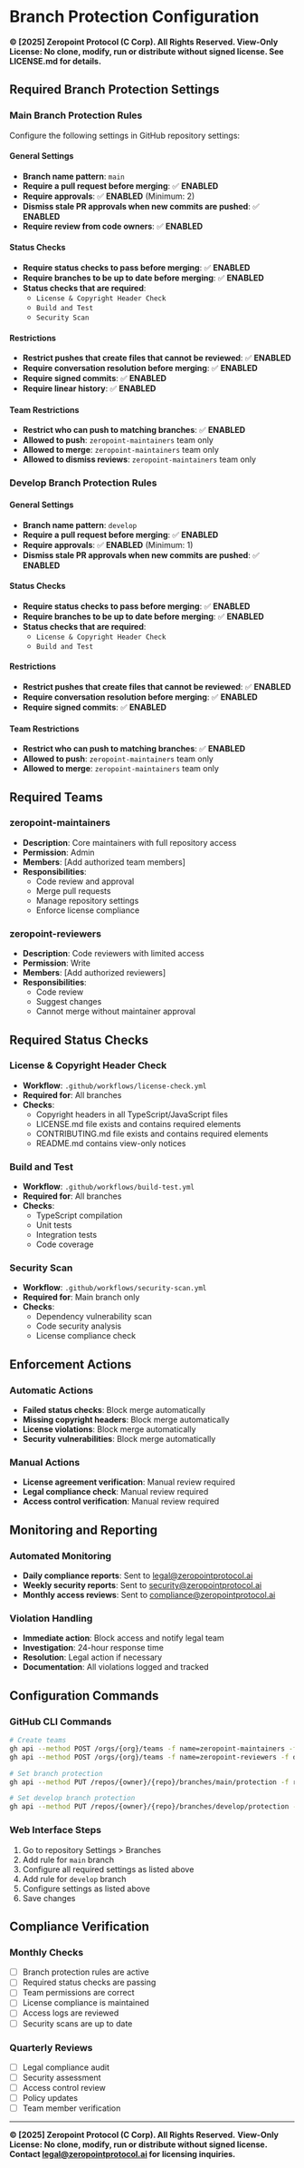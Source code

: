 # Branch Protection Configuration

**© [2025] Zeropoint Protocol (C Corp). All Rights Reserved. View-Only License: No clone, modify, run or distribute without signed license. See LICENSE.md for details.**

## Required Branch Protection Settings

### Main Branch Protection Rules

Configure the following settings in GitHub repository settings:

#### **General Settings**
- **Branch name pattern**: `main`
- **Require a pull request before merging**: ✅ **ENABLED**
- **Require approvals**: ✅ **ENABLED** (Minimum: 2)
- **Dismiss stale PR approvals when new commits are pushed**: ✅ **ENABLED**
- **Require review from code owners**: ✅ **ENABLED**

#### **Status Checks**
- **Require status checks to pass before merging**: ✅ **ENABLED**
- **Require branches to be up to date before merging**: ✅ **ENABLED**
- **Status checks that are required**:
  - `License & Copyright Header Check`
  - `Build and Test`
  - `Security Scan`

#### **Restrictions**
- **Restrict pushes that create files that cannot be reviewed**: ✅ **ENABLED**
- **Require conversation resolution before merging**: ✅ **ENABLED**
- **Require signed commits**: ✅ **ENABLED**
- **Require linear history**: ✅ **ENABLED**

#### **Team Restrictions**
- **Restrict who can push to matching branches**: ✅ **ENABLED**
- **Allowed to push**: `zeropoint-maintainers` team only
- **Allowed to merge**: `zeropoint-maintainers` team only
- **Allowed to dismiss reviews**: `zeropoint-maintainers` team only

### Develop Branch Protection Rules

#### **General Settings**
- **Branch name pattern**: `develop`
- **Require a pull request before merging**: ✅ **ENABLED**
- **Require approvals**: ✅ **ENABLED** (Minimum: 1)
- **Dismiss stale PR approvals when new commits are pushed**: ✅ **ENABLED**

#### **Status Checks**
- **Require status checks to pass before merging**: ✅ **ENABLED**
- **Require branches to be up to date before merging**: ✅ **ENABLED**
- **Status checks that are required**:
  - `License & Copyright Header Check`
  - `Build and Test`

#### **Restrictions**
- **Restrict pushes that create files that cannot be reviewed**: ✅ **ENABLED**
- **Require conversation resolution before merging**: ✅ **ENABLED**
- **Require signed commits**: ✅ **ENABLED**

#### **Team Restrictions**
- **Restrict who can push to matching branches**: ✅ **ENABLED**
- **Allowed to push**: `zeropoint-maintainers` team only
- **Allowed to merge**: `zeropoint-maintainers` team only

## Required Teams

### zeropoint-maintainers
- **Description**: Core maintainers with full repository access
- **Permission**: Admin
- **Members**: [Add authorized team members]
- **Responsibilities**:
  - Code review and approval
  - Merge pull requests
  - Manage repository settings
  - Enforce license compliance

### zeropoint-reviewers
- **Description**: Code reviewers with limited access
- **Permission**: Write
- **Members**: [Add authorized reviewers]
- **Responsibilities**:
  - Code review
  - Suggest changes
  - Cannot merge without maintainer approval

## Required Status Checks

### License & Copyright Header Check
- **Workflow**: `.github/workflows/license-check.yml`
- **Required for**: All branches
- **Checks**:
  - Copyright headers in all TypeScript/JavaScript files
  - LICENSE.md file exists and contains required elements
  - CONTRIBUTING.md file exists and contains required elements
  - README.md contains view-only notices

### Build and Test
- **Workflow**: `.github/workflows/build-test.yml`
- **Required for**: All branches
- **Checks**:
  - TypeScript compilation
  - Unit tests
  - Integration tests
  - Code coverage

### Security Scan
- **Workflow**: `.github/workflows/security-scan.yml`
- **Required for**: Main branch only
- **Checks**:
  - Dependency vulnerability scan
  - Code security analysis
  - License compliance check

## Enforcement Actions

### Automatic Actions
- **Failed status checks**: Block merge automatically
- **Missing copyright headers**: Block merge automatically
- **License violations**: Block merge automatically
- **Security vulnerabilities**: Block merge automatically

### Manual Actions
- **License agreement verification**: Manual review required
- **Legal compliance check**: Manual review required
- **Access control verification**: Manual review required

## Monitoring and Reporting

### Automated Monitoring
- **Daily compliance reports**: Sent to legal@zeropointprotocol.ai
- **Weekly security reports**: Sent to security@zeropointprotocol.ai
- **Monthly access reviews**: Sent to compliance@zeropointprotocol.ai

### Violation Handling
- **Immediate action**: Block access and notify legal team
- **Investigation**: 24-hour response time
- **Resolution**: Legal action if necessary
- **Documentation**: All violations logged and tracked

## Configuration Commands

### GitHub CLI Commands
```bash
# Create teams
gh api --method POST /orgs/{org}/teams -f name=zeropoint-maintainers -f description="Core maintainers with full repository access" -f privacy=closed
gh api --method POST /orgs/{org}/teams -f name=zeropoint-reviewers -f description="Code reviewers with limited access" -f privacy=closed

# Set branch protection
gh api --method PUT /repos/{owner}/{repo}/branches/main/protection -f required_status_checks='{"strict":true,"contexts":["License & Copyright Header Check","Build and Test","Security Scan"]}' -f enforce_admins=true -f required_pull_request_reviews='{"required_approving_review_count":2,"dismiss_stale_reviews":true,"require_code_owner_reviews":true}' -f restrictions='{"users":[],"teams":["zeropoint-maintainers"]}'

# Set develop branch protection
gh api --method PUT /repos/{owner}/{repo}/branches/develop/protection -f required_status_checks='{"strict":true,"contexts":["License & Copyright Header Check","Build and Test"]}' -f enforce_admins=false -f required_pull_request_reviews='{"required_approving_review_count":1,"dismiss_stale_reviews":true}' -f restrictions='{"users":[],"teams":["zeropoint-maintainers"]}'
```

### Web Interface Steps
1. Go to repository Settings > Branches
2. Add rule for `main` branch
3. Configure all required settings as listed above
4. Add rule for `develop` branch
5. Configure settings as listed above
6. Save changes

## Compliance Verification

### Monthly Checks
- [ ] Branch protection rules are active
- [ ] Required status checks are passing
- [ ] Team permissions are correct
- [ ] License compliance is maintained
- [ ] Access logs are reviewed
- [ ] Security scans are up to date

### Quarterly Reviews
- [ ] Legal compliance audit
- [ ] Security assessment
- [ ] Access control review
- [ ] Policy updates
- [ ] Team member verification

---

**© [2025] Zeropoint Protocol (C Corp). All Rights Reserved.**
**View-Only License: No clone, modify, run or distribute without signed license.**
**Contact legal@zeropointprotocol.ai for licensing inquiries.** 